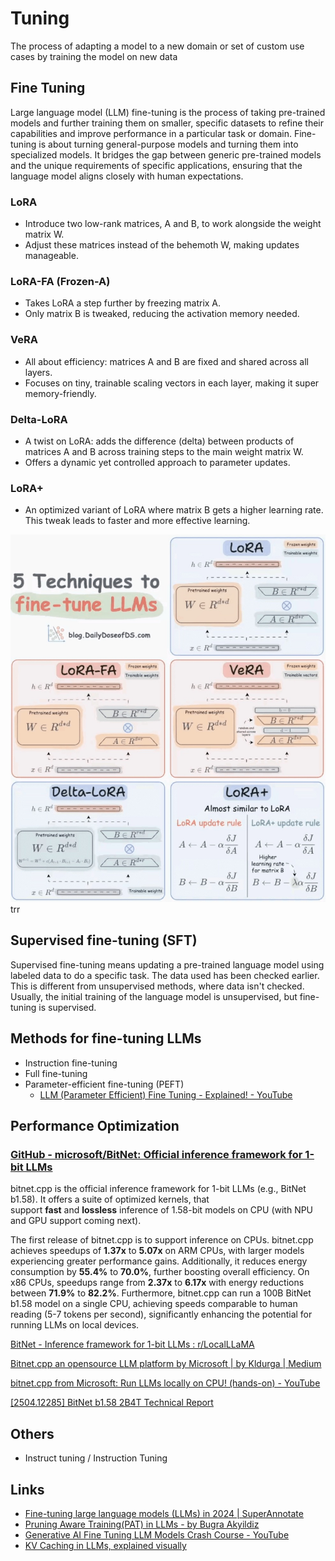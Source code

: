 # Tuning

The process of adapting a model to a new domain or set of custom use cases by training the model on new data

## Fine Tuning

Large language model (LLM) fine-tuning is the process of taking pre-trained models and further training them on smaller, specific datasets to refine their capabilities and improve performance in a particular task or domain. Fine-tuning is about turning general-purpose models and turning them into specialized models. It bridges the gap between generic pre-trained models and the unique requirements of specific applications, ensuring that the language model aligns closely with human expectations.

### LoRA

- Introduce two low-rank matrices, A and B, to work alongside the weight matrix W.
- Adjust these matrices instead of the behemoth W, making updates manageable.

### LoRA-FA (Frozen-A)

- Takes LoRA a step further by freezing matrix A.
- Only matrix B is tweaked, reducing the activation memory needed.

### VeRA

- All about efficiency: matrices A and B are fixed and shared across all layers.
- Focuses on tiny, trainable scaling vectors in each layer, making it super memory-friendly.

### Delta-LoRA

- A twist on LoRA: adds the difference (delta) between products of matrices A and B across training steps to the main weight matrix W.
- Offers a dynamic yet controlled approach to parameter updates.

### LoRA+

- An optimized variant of LoRA where matrix B gets a higher learning rate. This tweak leads to faster and more effective learning.

![5 Techniques to fine-tune LLMs](../../media/Screenshot%202025-03-10%20at%2012.37.42%20PM.jpg)
trr

## Supervised fine-tuning (SFT)

Supervised fine-tuning means updating a pre-trained language model using labeled data to do a specific task. The data used has been checked earlier. This is different from unsupervised methods, where data isn't checked. Usually, the initial training of the language model is unsupervised, but fine-tuning is supervised.

## Methods for fine-tuning LLMs

- Instruction fine-tuning
- Full fine-tuning
- Parameter-efficient fine-tuning (PEFT)
	- [LLM (Parameter Efficient) Fine Tuning - Explained! - YouTube](https://www.youtube.com/watch?v=HcVtpLAGMXo)

## Performance Optimization

### [GitHub - microsoft/BitNet: Official inference framework for 1-bit LLMs](https://github.com/microsoft/BitNet)

bitnet.cpp is the official inference framework for 1-bit LLMs (e.g., BitNet b1.58). It offers a suite of optimized kernels, that support **fast** and **lossless** inference of 1.58-bit models on CPU (with NPU and GPU support coming next).

The first release of bitnet.cpp is to support inference on CPUs. bitnet.cpp achieves speedups of **1.37x** to **5.07x** on ARM CPUs, with larger models experiencing greater performance gains. Additionally, it reduces energy consumption by **55.4%** to **70.0%**, further boosting overall efficiency. On x86 CPUs, speedups range from **2.37x** to **6.17x** with energy reductions between **71.9%** to **82.2%**. Furthermore, bitnet.cpp can run a 100B BitNet b1.58 model on a single CPU, achieving speeds comparable to human reading (5-7 tokens per second), significantly enhancing the potential for running LLMs on local devices.

[BitNet - Inference framework for 1-bit LLMs : r/LocalLLaMA](https://www.reddit.com/r/LocalLLaMA/comments/1g6jmwl/bitnet_inference_framework_for_1bit_llms/)

[Bitnet.cpp an opensource LLM platform by Microsoft \| by Kldurga \| Medium](https://medium.com/@kldurga999/bitnet-cpp-an-opensource-llm-platform-by-microsoft-8cdeccf272c2)

[bitnet.cpp from Microsoft: Run LLMs locally on CPU! (hands-on) - YouTube](https://www.youtube.com/watch?v=C4OYJAs4O60)

[\[2504.12285\] BitNet b1.58 2B4T Technical Report](https://arxiv.org/abs/2504.12285)

## Others

- Instruct tuning / Instruction Tuning

## Links

- [Fine-tuning large language models (LLMs) in 2024 | SuperAnnotate](https://www.superannotate.com/blog/llm-fine-tuning)
- [Pruning Aware Training(PAT) in LLMs - by Bugra Akyildiz](https://mlops.substack.com/p/pruning-aware-trainingpat-in-llms)
- [Generative AI Fine Tuning LLM Models Crash Course - YouTube](https://www.youtube.com/watch?v=t-0s_2uZZU0)
- [KV Caching in LLMs, explained visually](https://www.dailydoseofds.com/p/kv-caching-in-llms-explained-visually/)
